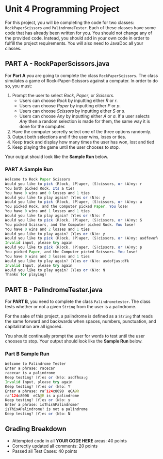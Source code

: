# Unit 4 Programming Project

For this project, you will be completing the code for two classes: `RockPaperScissors` and `PalindromeTester`. Each of these classes have some code that has already been written for you. You should not change any of the provided code. Instead, you should add in your own code in order to fulfill the project requirements. You will also need to JavaDoc all your classes.

## PART A - RockPaperScissors.java

For **Part A** you are going to complete the class `RockPaperScissors`. The class simulates a game of Rock-Paper-Scissors against a computer. In order to do so, you must:

1. Prompt the user to select *Rock*, *Paper*, or *Scissors*.
   - Users can choose *Rock* by inputting either *R* or *r*.
   - Users can choose *Paper* by inputting either *P* or *p*.
   - Users can choose *Scissors* by inputting either *S* or *s*.
   - Users can choose *Any* by inputting either *A* or *a*. If a user selects *Any* then a random selection is made for them, the same way it is done for the computer.
2. Have the computer secretly select one of the three options randomly.
3. Output both selections and if the user wins, loses or ties.
4. Keep track and display how many times the user has won, lost and tied
5. Keep playing the game until the user chooses to stop.

Your output should look like the **Sample Run** below.

### PART A Sample Run

```java
Welcome to Rock Paper Scissors
Would you like to pick (R)ock, (P)aper, (S)cissors, or (A)ny: r
You both picked Rock. Its a tie!
You have 0 wins and 0 losses and 1 ties
Would you like to play again? (Y)es or (N)o: y
Would you like to pick (R)ock, (P)aper, (S)cissors, or (A)ny: a
You picked Rock, and the Computer picked Paper. You lose!
You have 0 wins and 1 losses and 1 ties
Would you like to play again? (Y)es or (N)o: Y
Would you like to pick (R)ock, (P)aper, (S)cissors, or (A)ny: S
You picked Scissors, and the Computer picked Rock. You lose!
You have 0 wins and 2 losses and 1 ties
Would you like to play again? (Y)es or (N)o: y
Would you like to pick (R)ock, (P)aper, (S)cissors, or (A)ny: asdfawefasdf
Invalid input, please try again
Would you like to pick (R)ock, (P)aper, (S)cissors, or (A)ny: p
You picked Paper, and the Computer picked Scissors. You lose!
You have 0 wins and 3 losses and 1 ties
Would you like to play again? (Y)es or (N)o: asdofjas;dfk
Invalid Input, please try again
Would you like to play again? (Y)es or (N)o: N
Thanks for playing! 
```

## PART B - PalindromeTester.java

For **PART B**, you need to complete the class `Palindrometester`. The class tests whether or not a given `String` from the user is a palindrome.

For the sake of this project, a palindrome is defined as a `String` that reads the same forward and backwards when spaces, numbers, punctuation, and capitalization are all ignored.

You should continually prompt the user for words to test until the user chooses to stop. Your output should look like the **Sample Run** below.

### Part B Sample Run

```java
Welcome to Palindrome Tester
Enter a phrase: racecar
racecar is a palindrome
Keep testing? (Y)es or (N)o: asdfhsa;g
Invalid Input, please try again
Keep testing? (Y)es or (N)o: Y
Enter a phrase: ra^124c8098  eCA@R
ra^124c8098  eCA@R is a palindrome
Keep testing? (Y)es or (N)o: y
Enter a phrase: isThisAPalindrome?
isThisAPalindrome? is not a palindrome
Keep testing? (Y)es or (N)o: N
```

## Grading Breakdown

- Attempted code in all **YOUR CODE HERE** areas: 40 points
- Correctly updated all comments: 20 points
- Passed all Test Cases: 40 points
